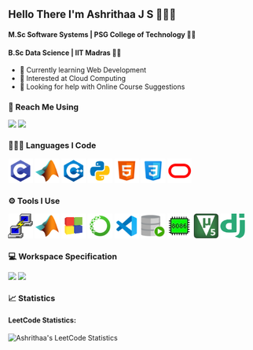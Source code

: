 ## Hello There I'm Ashrithaa J S 🙋🏻‍♀️

#### M.Sc Software Systems | PSG College of Technology 👩‍🎓
#### B.Sc Data Science | IIT Madras 👩‍🎓

- 🌱 Currently learning Web Development
- 📌 Interested at Cloud Computing
- 🤔 Looking for help with Online Course Suggestions

### 📧 Reach Me Using
[<img src="https://img.shields.io/badge/LinkedIn-0077B5?style=for-the-badge&logo=linkedin&logoColor=white" />](https://www.linkedin.com/in/ashrithaa-j-s-399081231/) [<img src="https://img.shields.io/badge/GMail-ff4343?style=for-the-badge&logo=gmail&logoColor=white" />](mailto:ashrithaajspsgtech@gmail.com)

### 👩🏻‍💻 Languages I Code
<img height="50" width="50" src="https://github.com/ashrithaa-js/logos/blob/main/icons8-c-programming.svg" /> <img width="50" height="50" src="https://github.com/ashrithaa-js/logos/blob/main/icons8-matlab.svg"/> <img height="50" width="50" src="https://github.com/ashrithaa-js/logos/blob/main/icons8-c%2B%2B.svg" /> <img width="50" height="50" src="https://github.com/ashrithaa-js/logos/blob/main/icons8-python.svg"/>  <img width="50" height="50" src="https://github.com/ashrithaa-js/logos/blob/main/icons8-html5.svg"/> <img width="50" height="50" src="https://github.com/ashrithaa-js/logos/blob/main/icons8-css.svg"/> <img width="50" height="50" src="https://github.com/ashrithaa-js/logos/blob/main/oracle-svgrepo-com.svg"/>

### ⚙️ Tools I Use
<img width="50" height="50" src="https://github.com/ashrithaa-js/logos/blob/main/PuTTY_Icon.svg"/> <img width="50" height="50" src="https://github.com/ashrithaa-js/logos/blob/main/icons8-matlab.svg"/> <img width="50" height="50" src="https://github.com/ashrithaa-js/logos/blob/main/icons8-code-blocks.svg"/> <img width="50" height="50" src="https://github.com/ashrithaa-js/logos/blob/main/icons8-anaconda.svg"/> <img width="50" height="50" src="https://github.com/ashrithaa-js/logos/blob/main/icons8-visual-studio-code.svg"/> <img width="50" height="50" src="https://github.com/ashrithaa-js/logos/blob/main/SQL%20Developer.svg"/> <img height="50" width="50" src="https://github.com/ashrithaa-js/emu8086logo/blob/main/ca609bab1385855220fd15dff809b2f0-removebg-preview.png" /> 
<img height="50" width="50" src="https://github.com/ashrithaa-js/logos/blob/main/keil-uvision5.png" /> <img height="50" width="50" src="https://github.com/ashrithaa-js/logos/blob/main/django.svg" /> 

### 💻 Workspace Specification
<img height="30" src="https://img.shields.io/badge/DELL-inspiron_5430-0076CE?style=for-the-badge&logo=dell&logoColor=white"/> <img height="30" src="https://img.shields.io/badge/intel-i7-0072CE?style=for-the-badge&logo=intel&logoColor=white"/>

### 📈 Statistics
#### LeetCode Statistics:
![Ashrithaa's LeetCode Statistics](https://leetcard.jacoblin.cool/ashrithaa-js?theme=dark&font=Oxygen&ext=heatmap)
</br>

<!-- #### GitHub Statistics:
![Ashrithaa's GitHub Statistics](https://github-readme-stats.vercel.app/api?username=ashrithaa-js&theme=dark&show_icons=true&&hide=issues,contribs)
</br>

#### GitHub Activity Graph:
[![Ashrithaa's GitHub Activity Graph](https://github-readme-activity-graph.vercel.app/graph?username=ashrithaa-js&bg_color=0d0d0d&color=ed07a5&line=f702aa&point=f5f4f4&area=true&hide_border=true)](https://github.com/ashutosh00710/github-readme-activity-graph)
</br> -->




